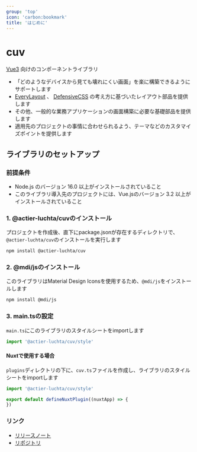 ```yaml
---
group: 'top'
icon: 'carbon:bookmark'
title: 'はじめに'
---
```


# cuv

[Vue3](https://vuejs.org/) 向けのコンポーネントライブラリ

* 「どのようなデバイスから見ても壊れにくい画面」を楽に構築できるようにサポートします
* [EveryLayout](https://every-layout.dev/) 、 [DefensiveCSS](https://defensivecss.dev/) の考え方に基づいたレイアウト部品を提供します
* その他、一般的な業務アプリケーションの画面構築に必要な基礎部品を提供します
* 適用先のプロジェクトの事情に合わせられるよう、テーマなどのカスタマイズポイントを提供します

## ライブラリのセットアップ
### 前提条件
* Node.js のバージョン 16.0 以上がインストールされていること
* このライブラリ導入先のプロジェクトには、Vue.jsのバージョン 3.2 以上がインストールされていること

### 1. @actier-luchta/cuvのインストール
プロジェクトを作成後、直下にpackage.jsonが存在するディレクトリで、`@actier-luchta/cuv`のインストールを実行します
```sh
npm install @actier-luchta/cuv
```

### 2. @mdi/jsのインストール

このライブラリはMaterial Design Iconsを使用するため、`@mdi/js`をインストールします
```sh
npm install @mdi/js
```

### 3. main.tsの設定

`main.ts`にこのライブラリのスタイルシートをimportします
```ts
import '@actier-luchta/cuv/style'
```

#### Nuxtで使用する場合
`plugins`ディレクトリの下に、`cuv.ts`ファイルを作成し、ライブラリのスタイルシートをimportします
```ts
import '@actier-luchta/cuv/style'

export default defineNuxtPlugin((nuxtApp) => {
})
```

### リンク
* [リリースノート](https://github.com/actier-luchta/cuv/releases/)
* [リポジトリ](https://github.com/actier-luchta/cuv/)
